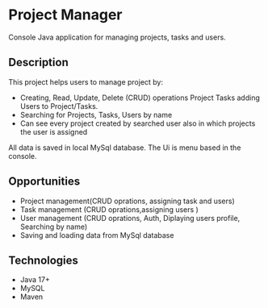 # Project Manager

Console Java application for managing projects, tasks and users.

## Description

This project helps users to manage project by:
- Creating, Read, Update, Delete (CRUD) operations Project Tasks adding Users to Project/Tasks.
- Searching for Projects, Tasks, Users by name
- Can see every project created by searched user also in which projects the user is assigned  

All data is saved in local MySql database.
The Ui is menu based in the console.

## Opportunities

- Project management(CRUD oprations, assigning task and users)
- Task management (CRUD oprations,assigning users )  
- User management  (CRUD oprations, Auth, Diplaying users profile, Searching by name)
- Saving and loading data from MySql database  

## Technologies

- Java 17+  
- MySQL 
- Maven 

